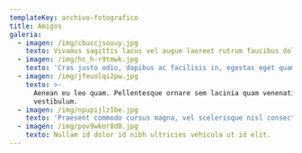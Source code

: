 ```yaml
---
templateKey: archivo-fotografico
title: Amigos
galeria:
  - imagen: /img/cbuccjsouuy.jpg
    texto: Vivamus sagittis lacus vel augue laoreet rutrum faucibus dolor auctor.
  - imagen: /img/hc_h-r9tmwk.jpg
    texto: 'Cras justo odio, dapibus ac facilisis in, egestas eget quam.'
  - imagen: /img/jfeuolqi2pw.jpg
    texto: >-
      Aenean eu leo quam. Pellentesque ornare sem lacinia quam venenatis
      vestibulum.
  - imagen: /img/npupijlz1be.jpg
    texto: 'Praesent commodo cursus magna, vel scelerisque nisl consectetur et.'
  - imagen: /img/pov9wkor8d8.jpg
    texto: Nullam id dolor id nibh ultricies vehicula ut id elit.
---
```


